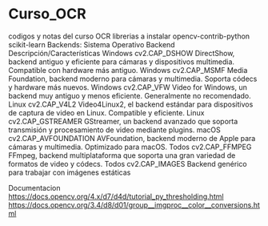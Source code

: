 # Curso_OCR
codigos y notas del curso OCR
librerias a instalar 
  opencv-contrib-python
  scikit-learn
Backends:
Sistema Operativo 	Backend 	Descripción/Características
Windows 	cv2.CAP_DSHOW 	DirectShow, backend antiguo y eficiente para cámaras y dispositivos multimedia. Compatible con hardware más antiguo.
Windows 	cv2.CAP_MSMF 	Media Foundation, backend moderno para cámaras y multimedia. Soporta códecs y hardware más nuevos.
Windows 	cv2.CAP_VFW 	Video for Windows, un backend muy antiguo y menos eficiente. Generalmente no recomendado.
Linux 	cv2.CAP_V4L2 	Video4Linux2, el backend estándar para dispositivos de captura de video en Linux. Compatible y eficiente.
Linux 	cv2.CAP_GSTREAMER 	GStreamer, un backend avanzado que soporta transmisión y procesamiento de video mediante plugins.
macOS 	cv2.CAP_AVFOUNDATION 	AVFoundation, backend moderno de Apple para cámaras y multimedia. Optimizado para macOS.
Todos 	cv2.CAP_FFMPEG 	FFmpeg, backend multiplataforma que soporta una gran variedad de formatos de video y códecs.
Todos 	cv2.CAP_IMAGES 	Backend genérico para trabajar con imágenes estáticas

Documentacion 
  https://docs.opencv.org/4.x/d7/d4d/tutorial_py_thresholding.html
  https://docs.opencv.org/3.4/d8/d01/group__imgproc__color__conversions.html
